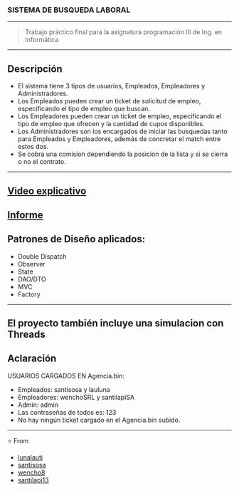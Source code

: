 ### SISTEMA DE BUSQUEDA LABORAL
----
> Trabajo práctico final para la asignatura programación III de Ing. en Informática
----
Descripción
----
- El sistema tiene 3 tipos de usuarios, Empleados, Empleadores y Administradores.
- Los Empleados pueden crear un ticket de solicitud de empleo, especificando el tipo de empleo que buscan.
- Los Empleadores pueden crear un ticket de empleo, especificando el tipo de empleo que ofrecen y la cantidad de cupos disponibles.
- Los Administradores son los encargados de iniciar las busquedas tanto para Empleados y Empleadores, además de concretar el match entre estos dos. 
- Se cobra una comision dependiendo la posicion de la lista y si se cierra o no el contrato.
----
[Video explicativo](https://www.youtube.com/watch?v=YQywA-hdc_w)
----
[Informe](https://github.com/lunalauti/Sistema_Busqueda_Laboral/blob/main/Informe%20Grupo%207.pdf)
----
## Patrones de Diseño aplicados:
- Double Dispatch
- Observer
- State
- DAO/DTO
- MVC
- Factory
----
El proyecto también incluye una simulacion con Threads
----
Aclaración
----
USUARIOS CARGADOS EN Agencia.bin:
- Empleados: santisosa y lauluna
- Empleadores: wenchoSRL y santilapiSA
- Admin: admin
- Las contraseñas de todos es: 123
- No hay ningún ticket cargado en el Agencia.bin subido.
----
⭐️ From 
- [lunalauti](https://github.com/lunalauti)
- [santisosa](https://github.com/santisosa)
- [wencho8](https://github.com/Wencho8)
- [santilapi13](https://github.com/santilapi13)


